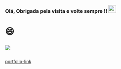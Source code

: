  
<h3>
 Olá, Obrigada pela visita e volte sempre !!  <img src="https://media.giphy.com/media/hvRJCLFzcasrR4ia7z/giphy.gif" width="25px"/> 


 <h3>
 
 <h1>
 😄 
 
 
![](https://visitor-badge.glitch.me/badge?page_id=camila-github&left_color=gray&right_color=blueviolet&left_text=Visitors)
 
 </h1>
  
  [portfolio-link](https://github.com/camila-github/portfolio-camila)
  
 
 


 
 
 
